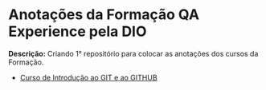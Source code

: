 # Anotações da Formação QA Experience pela DIO

**Descrição:** Criando 1° repositório para colocar as anotações dos cursos da Formação.

- [Curso de Introdução ao GIT e ao GITHUB](https://github.com/EstevesFH/dio-desafio-github/blob/master/desafios/curso-Introdu%C3%A7%C3%A3oAoGit.md)


